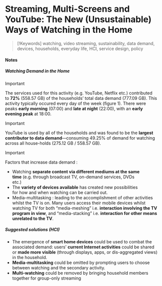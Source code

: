 # Streaming, Multi-Screens and YouTube: The New (Unsustainable) Ways of Watching in the Home

>[!Keywords]
> watching, video streaming, sustainability, data demand, devices, households, everyday life, HCI, service design, policy

#### Notes

##### Watching Demand in the Home

>[!Important]
>The services used for this activity (e.g. YouTube, Netflix etc.) contributed  
to **72%** (558.57 GB) of the households’ total data demand  (777.09 GB). This activity typically occured every day of the week (figure 1). There were peaks **early morning** (07:00) and **late at night** (22:00), with an **early evening peak** at 18:00.

>[!Important]
>YouTube is used by all of the households and was found to be the **largest contributor to data demand**—consuming 49.25% of demand for watching across all house-holds (275.12 GB / 558.57 GB).

>[!Important]
>Factors that increase data demand : 
>- Watching **separate content via different mediums at the same  
time** (e.g. through broadcast TV, on-demand services, DVDs  
etc.)
>- The **variety of devices available** has created new possibilities  
for how and when watching can be carried out.
>- Media-multitasking : leading to the accomplishment of other activities  
whilst the TV is on. Many users access their mobile devices whilst watching TV for both “media-meshing” i.e. **interaction involving the TV program in view**, and “media-stacking” i.e. **interaction for other means unrelated to the TV**.

##### Suggested solutions (HCI)

- The emergence of **smart home devices** could be used to combat the associated demand: users’ **current Internet activities** could be shared or **made more visible** (through displays, apps, or dis-aggregated views) in the household.
- **Media-multitasking** could be omitted by prompting users to choose between watching and the secondary activity.
- **Multi-watching** could be removed by bringing household members together for group-only streaming